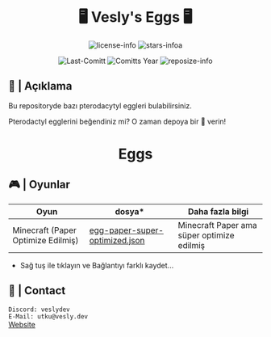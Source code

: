 <div align="center">

# 🖥 Vesly's Eggs 🖥

![license-info](https://img.shields.io/github/license/Veslydev/Vesly-Eggs?logo=gnu&style=for-the-badge&colorA=302D41&colorB=f9e2af&logoColor=f9e2af)
![stars-infoa](https://img.shields.io/github/stars/Veslydev/Vesly-Eggs?colorA=302D41&colorB=f9e2af&style=for-the-badge)

![Last-Comitt](https://img.shields.io/github/last-commit/Veslydev/Vesly-Eggs?style=for-the-badge&colorA=302D41&colorB=b4befe)
![Comitts Year](https://img.shields.io/github/commit-activity/y/Veslydev/Vesly-Eggs?style=for-the-badge&colorA=302D41&colorB=f9e2af&logoColor=f9e2af)
![reposize-info](https://img.shields.io/github/repo-size/Veslydev/Vesly-Eggs?style=for-the-badge&colorA=302D41&colorB=90dceb)

</div>
<div align="left">

## 📃 | Açıklama

Bu repositoryde bazı pterodacytyl eggleri bulabilirsiniz.

Pterodactyl egglerini beğendiniz mi? O zaman depoya bir 🌟 verin!

</div>
<div align="center">

# Eggs

</div>

## 🎮 | Oyunlar
| Oyun | dosya* | Daha fazla bilgi |
|--|--|--|
| Minecraft (Paper Optimize Edilmiş) | [egg-paper-super-optimized.json](https://github.com/Veslydev/Vesly-Eggs/raw/main/Eggs/egg-paper-super-optimized.json)  | Minecraft Paper ama süper optimize edilmiş


- Sağ tuş ile tıklayın ve Bağlantıyı farklı kaydet...

## 📁 | Contact

```Discord: veslydev```\
```E-Mail: utku@vesly.dev```\
[Website](https://vesly.dev)
